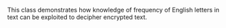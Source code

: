 This class demonstrates how knowledge of frequency of English letters in text can be exploited to decipher encrypted text.
